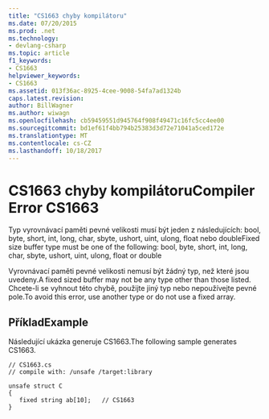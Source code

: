 ```yaml
---
title: "CS1663 chyby kompilátoru"
ms.date: 07/20/2015
ms.prod: .net
ms.technology:
- devlang-csharp
ms.topic: article
f1_keywords:
- CS1663
helpviewer_keywords:
- CS1663
ms.assetid: 013f36ac-8925-4cee-9008-54fa7ad1324b
caps.latest.revision: 
author: BillWagner
ms.author: wiwagn
ms.openlocfilehash: cb59459551d945764f908f49471c16fc5cc4ee00
ms.sourcegitcommit: bd1ef61f4bb794b25383d3d72e71041a5ced172e
ms.translationtype: MT
ms.contentlocale: cs-CZ
ms.lasthandoff: 10/18/2017
---
```

# <a name="compiler-error-cs1663"></a><span data-ttu-id="fc6d9-102">CS1663 chyby kompilátoru</span><span class="sxs-lookup"><span data-stu-id="fc6d9-102">Compiler Error CS1663</span></span>
<span data-ttu-id="fc6d9-103">Typ vyrovnávací paměti pevné velikosti musí být jeden z následujících: bool, byte, short, int, long, char, sbyte, ushort, uint, ulong, float nebo double</span><span class="sxs-lookup"><span data-stu-id="fc6d9-103">Fixed size buffer type must be one of the following: bool, byte, short, int, long, char, sbyte, ushort, uint, ulong, float or double</span></span>  
  
 <span data-ttu-id="fc6d9-104">Vyrovnávací paměti pevné velikosti nemusí být žádný typ, než které jsou uvedeny.</span><span class="sxs-lookup"><span data-stu-id="fc6d9-104">A fixed sized buffer may not be any type other than those listed.</span></span> <span data-ttu-id="fc6d9-105">Chcete-li se vyhnout této chybě, použijte jiný typ nebo nepoužívejte pevné pole.</span><span class="sxs-lookup"><span data-stu-id="fc6d9-105">To avoid this error, use another type or do not use a fixed array.</span></span>  
  
## <a name="example"></a><span data-ttu-id="fc6d9-106">Příklad</span><span class="sxs-lookup"><span data-stu-id="fc6d9-106">Example</span></span>  
 <span data-ttu-id="fc6d9-107">Následující ukázka generuje CS1663.</span><span class="sxs-lookup"><span data-stu-id="fc6d9-107">The following sample generates CS1663.</span></span>  
  
```  
// CS1663.cs  
// compile with: /unsafe /target:library  
  
unsafe struct C  
{  
   fixed string ab[10];   // CS1663  
}  
```
